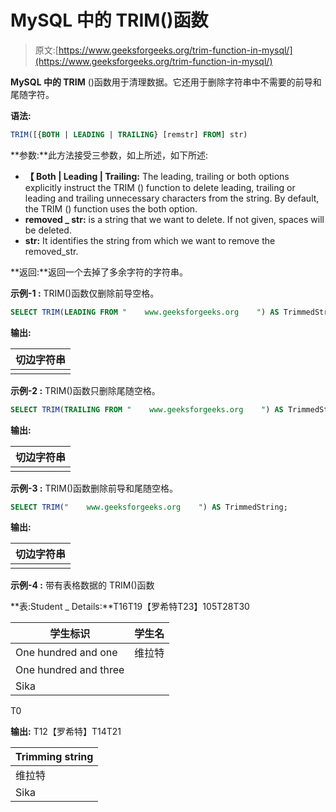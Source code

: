 # MySQL 中的 TRIM()函数

> 原文:[https://www.geeksforgeeks.org/trim-function-in-mysql/](https://www.geeksforgeeks.org/trim-function-in-mysql/)

**MySQL 中的 TRIM** ()函数用于清理数据。它还用于删除字符串中不需要的前导和尾随字符。

**语法:**

```sql
TRIM([{BOTH | LEADING | TRAILING} [remstr] FROM] str)

```

**参数:**此方法接受三参数，如上所述，如下所述:

*   **【 Both | Leading | Trailing:** The leading, trailing or both options explicitly instruct the TRIM () function to delete leading, trailing or leading and trailing unnecessary characters from the string. By default, the TRIM () function uses the both option.
*   **removed _ str:** is a string that we want to delete. If not given, spaces will be deleted.
*   **str:** It identifies the string from which we want to remove the removed_str.

**返回:**返回一个去掉了多余字符的字符串。

**示例-1 :** TRIM()函数仅删除前导空格。

```sql
SELECT TRIM(LEADING FROM "    www.geeksforgeeks.org    ") AS TrimmedString;

```

**输出:**

| 切边字符串 |
| --- |
|  |

**示例-2 :** TRIM()函数只删除尾随空格。

```sql
SELECT TRIM(TRAILING FROM "    www.geeksforgeeks.org    ") AS TrimmedString;

```

**输出:**

| 切边字符串 |
| --- |
|  |

**示例-3 :** TRIM()函数删除前导和尾随空格。

```sql
SELECT TRIM("    www.geeksforgeeks.org    ") AS TrimmedString;

```

**输出:**

| 切边字符串 |
| --- |
|  |

**示例-4 :** 带有表格数据的 TRIM()函数

**表:Student _ Details:**T16T19【罗希特T23】105T28T30

| 学生标识 | 学生名 |
| --- | --- |
| One hundred and one | 维拉特 |
| One hundred and three |
| Sika |

T0

**输出:** T12【罗希特】T14T21

| Trimming string |
| --- |
| 维拉特 |
| Sika |